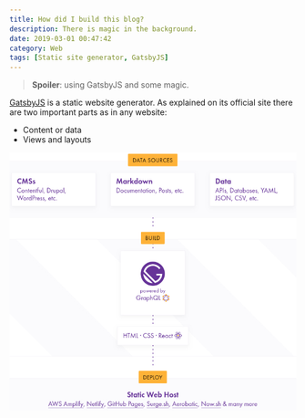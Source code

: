 ```yaml
---
title: How did I build this blog?
description: There is magic in the background.
date: 2019-03-01 00:47:42
category: Web
tags: [Static site generator, GatsbyJS]
---
```


> **Spoiler**: using GatsbyJS and some magic.

[GatsbyJS](https://gatsbyjs.org) is a static website generator. As explained on
its official site there are two important parts as in any website:

- Content or data
- Views and layouts

![Gatsby flow](./gatsby-flow.jpg)

